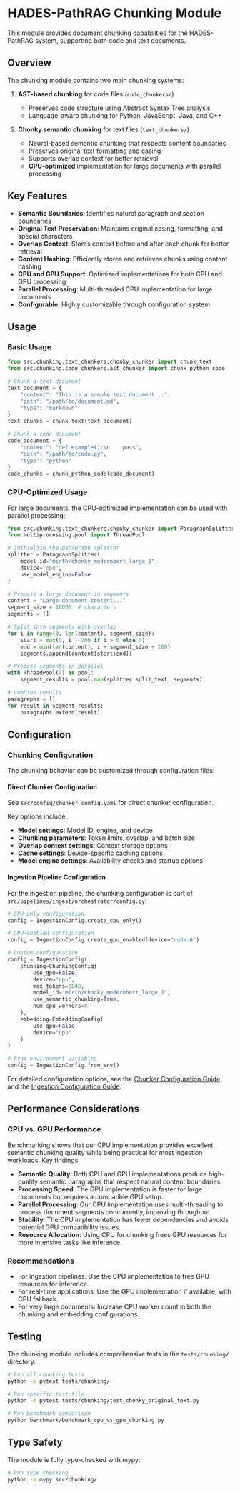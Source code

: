 # HADES-PathRAG Chunking Module

This module provides document chunking capabilities for the HADES-PathRAG system, supporting both code and text documents.

## Overview

The chunking module contains two main chunking systems:

1. **AST-based chunking** for code files (`code_chunkers/`)
   - Preserves code structure using Abstract Syntax Tree analysis
   - Language-aware chunking for Python, JavaScript, Java, and C++

2. **Chonky semantic chunking** for text files (`text_chunkers/`)
   - Neural-based semantic chunking that respects content boundaries
   - Preserves original text formatting and casing
   - Supports overlap context for better retrieval
   - **CPU-optimized** implementation for large documents with parallel processing

## Key Features

- **Semantic Boundaries**: Identifies natural paragraph and section boundaries
- **Original Text Preservation**: Maintains original casing, formatting, and special characters
- **Overlap Context**: Stores context before and after each chunk for better retrieval
- **Content Hashing**: Efficiently stores and retrieves chunks using content hashing
- **CPU and GPU Support**: Optimized implementations for both CPU and GPU processing
- **Parallel Processing**: Multi-threaded CPU implementation for large documents
- **Configurable**: Highly customizable through configuration system

## Usage

### Basic Usage

```python
from src.chunking.text_chunkers.chonky_chunker import chunk_text
from src.chunking.code_chunkers.ast_chunker import chunk_python_code

# Chunk a text document
text_document = {
    "content": "This is a sample text document...",
    "path": "/path/to/document.md",
    "type": "markdown"
}
text_chunks = chunk_text(text_document)

# Chunk a code document
code_document = {
    "content": "def example():\n    pass",
    "path": "/path/to/code.py",
    "type": "python"
}
code_chunks = chunk_python_code(code_document)
```

### CPU-Optimized Usage

For large documents, the CPU-optimized implementation can be used with parallel processing:

```python
from src.chunking.text_chunkers.chonky_chunker import ParagraphSplitter
from multiprocessing.pool import ThreadPool

# Initialize the paragraph splitter
splitter = ParagraphSplitter(
    model_id="mirth/chonky_modernbert_large_1",
    device="cpu",
    use_model_engine=False
)

# Process a large document in segments
content = "Large document content..."
segment_size = 10000  # characters
segments = []

# Split into segments with overlap
for i in range(0, len(content), segment_size):
    start = max(0, i - 200 if i > 0 else 0)
    end = min(len(content), i + segment_size + 200)
    segments.append(content[start:end])

# Process segments in parallel
with ThreadPool(4) as pool:
    segment_results = pool.map(splitter.split_text, segments)

# Combine results
paragraphs = []
for result in segment_results:
    paragraphs.extend(result)
```

## Configuration

### Chunking Configuration

The chunking behavior can be customized through configuration files:

#### Direct Chunker Configuration

See `src/config/chunker_config.yaml` for direct chunker configuration.

Key options include:

- **Model settings**: Model ID, engine, and device
- **Chunking parameters**: Token limits, overlap, and batch size
- **Overlap context settings**: Context storage options
- **Cache settings**: Device-specific caching options
- **Model engine settings**: Availability checks and startup options

#### Ingestion Pipeline Configuration

For the ingestion pipeline, the chunking configuration is part of `src/pipelines/ingest/orchestrator/config.py`:

```python
# CPU-only configuration
config = IngestionConfig.create_cpu_only()

# GPU-enabled configuration
config = IngestionConfig.create_gpu_enabled(device="cuda:0")

# Custom configuration
config = IngestionConfig(
    chunking=ChunkingConfig(
        use_gpu=False,
        device="cpu",
        max_tokens=2048,
        model_id="mirth/chonky_modernbert_large_1",
        use_semantic_chunking=True,
        num_cpu_workers=8
    ),
    embedding=EmbeddingConfig(
        use_gpu=False,
        device="cpu"
    )
)

# From environment variables
config = IngestionConfig.from_env()
```

For detailed configuration options, see the [Chunker Configuration Guide](../../docs/integration/chunker_configuration.md) and the [Ingestion Configuration Guide](../../docs/pipelines/ingestion_config.md).

## Performance Considerations

### CPU vs. GPU Performance

Benchmarking shows that our CPU implementation provides excellent semantic chunking quality while being practical for most ingestion workloads. Key findings:

- **Semantic Quality**: Both CPU and GPU implementations produce high-quality semantic paragraphs that respect natural content boundaries.
- **Processing Speed**: The GPU implementation is faster for large documents but requires a compatible GPU setup.
- **Parallel Processing**: Our CPU implementation uses multi-threading to process document segments concurrently, improving throughput.
- **Stability**: The CPU implementation has fewer dependencies and avoids potential GPU compatibility issues.
- **Resource Allocation**: Using CPU for chunking frees GPU resources for more intensive tasks like inference.

### Recommendations

- For ingestion pipelines: Use the CPU implementation to free GPU resources for inference.
- For real-time applications: Use the GPU implementation if available, with CPU fallback.
- For very large documents: Increase CPU worker count in both the chunking and embedding configurations.

## Testing

The chunking module includes comprehensive tests in the `tests/chunking/` directory:

```bash
# Run all chunking tests
python -m pytest tests/chunking/

# Run specific test file
python -m pytest tests/chunking/test_chonky_original_text.py

# Run benchmark comparison
python benchmark/benchmark_cpu_vs_gpu_chunking.py
```

## Type Safety

The module is fully type-checked with mypy:

```bash
# Run type checking
python -m mypy src/chunking/
```
